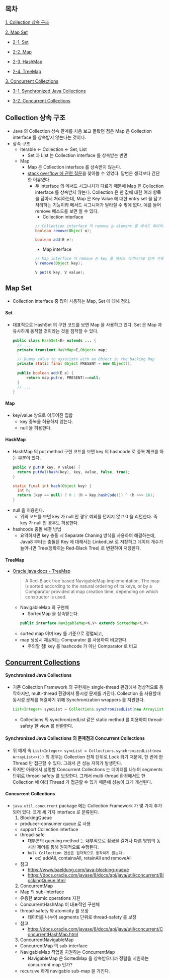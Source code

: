 ## 목차

[1. Collection 상속 구조](#Collection-상속-구조)

[2. Map Set](#Map-Set)
  
  * [2-1. Set](#Set)
  
  * [2-2. Map](#Map)
  
  * [2-3. HashMap](#HashMap)
  
  * [2-4. TreeMap](#TreeMap)

[3. Concurrent Collections](#Concurrent-Collections)

  * [3-1. Synchronized Java Collections](#Synchronized-Java-Collections)

  * [3-2. Concurrent Collections](#Concurrent-Collections)


## Collection 상속 구조
* Java 의 Collection 상속 관계를 처음 보고 몰랐던 점은 Map 은 Collection interface 를 상속받지 않는다는 것이다.
* 상속 구조
  * Iterable <- Collection <- Set, List
    * Set 과 List 는 Collection interface 를 상속받는 반면
  * Map
    * Map 은 Collection interface 를 상속받지 않는다.
    * [stack overflow 에 관련 질문](https://stackoverflow.com/questions/5700135/why-does-map-not-extend-collection-interface)을 찾아볼 수 있었다. 답변은 생각보다 간단한 이유였다.
      * 두 interface 의 메서드 시그니처가 다르기 때문에 Map 은 Collection interface 를 상속받지 않는다. Collection 은 한 값에 대한 여러 항목을 담아서 처리하는데, Map 은 Key Value 에 대한 entry set 을 담고 처리하는 기능이라 메서드 시그니처가 달라질 수 밖에 없다. 예를 들어 remove 메소드를 보면 알 수 있다.
        * Collection interface
        ```java
        // Collection interface 의 remove 는 element 를 메서드 파라미터로 넘겨 삭제한다.
        boolean remove(Object o);
        
        boolean add(E e);
        ```
        * Map interface
        ```java
        // Map interface 의 remove 는 key 를 메서드 파라미터로 넘겨 삭제한다. Collection interface 와 같은 메서드 시그니처를 가지려면 Entry(key/value) 를 메서드 파라미터로 넘겨야 할 것 같다.
        V remove(Object key);
        
        V put(K key, V value);
        ```

## Map Set
* Collection interface 중 많이 사용하는 Map, Set 에 대해 정리.

#### Set
* 대표적으로 HashSet 의 구현 코드를 보면 Map 을 사용하고 있다. Set 은 Map 과 유사하게 동작할 것이라는 것을 짐작할 수 있다.
  ```java
  public class HashSet<E> extends ... {
    // ...
    private transient HashMap<E,Object> map;

    // Dummy value to associate with an Object in the backing Map
    private static final Object PRESENT = new Object();
    
    public boolean add(E e) {
        return map.put(e, PRESENT)==null;
    }
    // ...
  }
  ```
#### Map
* key/value 쌍으로 이루어진 집합
  * key 중복을 허용하지 않는다.
  * null 을 허용한다.

#### HashMap
* HashMap 의 put method 구현 코드를 보면 key 의 hashcode 로 중복 체크를 하는 부분이 있다.
  ```java
  public V put(K key, V value) {
    return putVal(hash(key), key, value, false, true);
  }

  static final int hash(Object key) {
    int h;
    return (key == null) ? 0 : (h = key.hashCode()) ^ (h >>> 16);
  }
  ```
* null 을 허용한다.
  * 위의 코드를 보면 key 가 null 인 경우 예외를 던지지 않고 0 을 리턴한다. 즉 key 가 null 인 경우도 허용한다.
* hashcode 충돌 해결 방법
  * 요약하자면 key 충돌 시 Separate Chaning 방식을 사용하여 해결하는데, Java8 부터는 충돌된 Key 에 대해서는 LinkedList 로 저장하고 데이터 개수가 늘어나면 Tree(정확히는 Red-Black Tree) 로 변환하여 저장한다.

#### TreeMap
* [Oracle java docs - TreeMap](https://docs.oracle.com/javase/8/docs/api/java/util/TreeMap.html)
  > A Red-Black tree based NavigableMap implementation. The map is sorted according to the natural ordering of its keys, or by a Comparator provided at map creation time, depending on which constructor is used.
    * NavigableMap 의 구현체
      * SortedMap 을 상속받는다.
      ```java
      public interface NavigableMap<K,V> extends SortedMap<K,V>
      ```
    * sorted map 이며 key 를 기준으로 정렬되고,
    * map 생성시 제공되는 Comparator 를 사용하여 비교한다.
      * 주의할 점! key 를 hashcode 가 아닌 Comparator 로 비교

## [Concurrent Collections](https://docs.oracle.com/javase/tutorial/essential/concurrency/collections.html)

#### Synchronized Java Collections
* 기존 Collection Framework 의 구현체는 single-thread 환경에서 정상적으로 동작하지만, multi-thread 환경에서 동시성 문제를 가진다. Collection 을 사용할때 동시성 문제를 해결하기 위해 Synchronization wrappers 를 지원한다.
  ```java
  List<Integer> syncList = Collections.synchronizedList(new ArrayList<>());
  ```
  * Collections 의 synchronizedList 같은 static method 를 이용하여 thread-safety 한 view 를 반환한다.

#### Synchronized Java Collections 의 문제점과 Concurrent Collections
* 위 예제 속 `List<Integer> syncList = Collections.synchronizedList(new ArrayList<>())` 의 경우는 Collection 전체 단위로 Lock 되기 때문에, 한 번에 한 Thread 만 접근할 수 있다. 그래서 큰 성능 저하가 발생한다. 
* 하지만 아래에서 설명할 Concurrent Collections 는 데이터를 나누어 segments 단위로 thread-safety 를 보장한다. 그래서 multi-thread 환경에서도 한 Collection 에 여러 Thread 가 접근할 수 있기 때문에 성능이 크게 개선된다.

#### Concurrent Collections
* `java.util.concurrent` package 에는 Collection Framework 가 몇 가지 추가되어 있다. 크게 세 가지 interface 로 분류된다.
  1. BlockingQueue
    * producer-consumer queue 로 사용
    * support Collection interface
    * thread-safe
      * 대부분의 queuing method 는 내부적으로 잠금을 걸거나 다른 방법의 동시성 제어를 통해 원자적으로 수행된다.
      * `bulk Collection 연산은 원자적으로 동작하지 않는다.`
        * ex) addAll, containsAll, retainAll and removeAll
    * 참고
      * https://www.baeldung.com/java-blocking-queue
      * https://docs.oracle.com/javase/8/docs/api/java/util/concurrent/BlockingQueue.html
  2. ConcurrentMap
    * Map 의 sub-interface
    * 유용한 atomic operations 지원
    * ConcurrentHashMap 이 대표적인 구현체
    * thread-safety 와 atomicity 를 보장
      * 데이터를 나누어 segments 단위로 thread-safety 를 보장
    * 참고
      * https://docs.oracle.com/javase/8/docs/api/java/util/concurrent/ConcurrentHashMap.html
  3. ConcurrentNavigableMap
    * ConcurrentMap 의 sub-interface
    * NavigableMap 작업을 지원하는 ConcurrentMap
      * NavigableMap 은 SortedMap 을 상속받으니까 정렬을 지원하는 concurrent map 인가?
    * recursive 하게 navigable sub-map 을 가진다.




